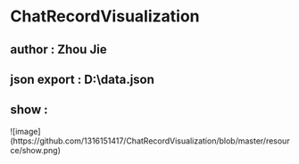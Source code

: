 <h1>ChatRecordVisualization</h1>
<h2>author : Zhou Jie </h2>
<h2>json export : D:\data.json </h2>
<h2>show : </h2>
![image](https://github.com/1316151417/ChatRecordVisualization/blob/master/resource/show.png)
